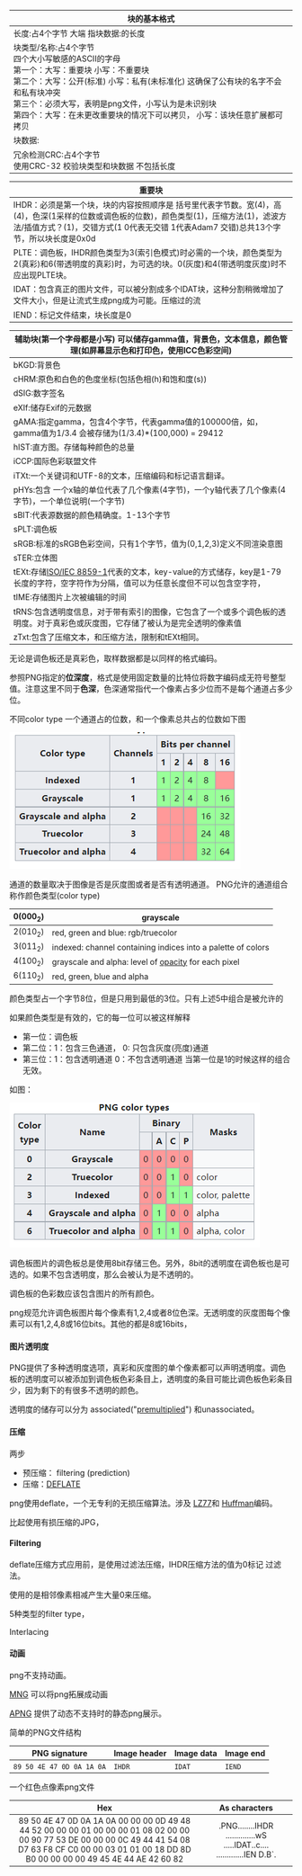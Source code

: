 | 块的基本格式                                                 |
| ------------------------------------------------------------ |
| 长度:占4个字节  大端 指块数据:的长度                         |
| 块类型/名称:占4个字节<br />四个大小写敏感的ASCII的字母<br />第一个：大写：重要块 小写：不重要块<br />第二个：大写：公开(标准)  小写：私有(未标准化)   这确保了公有块的名字不会和私有块冲突<br />第三个：必须大写，表明是png文件，小写认为是未识别块<br />第四个：大写：在未更改重要块的情况下可以拷贝， 小写：该块任意扩展都可拷贝 |
| 块数据:                                                      |
| 冗余检测CRC:占4个字节<br/>使用CRC-32 校验块类型和块数据 不包括长度 |






| 重要块                                                       |
| ------------------------------------------------------------ |
| IHDR：必须是第一个块，块的内容按照顺序是 括号里代表字节数。宽(4)，高(4)，色深(1采样的位数或调色板的位数)，颜色类型(1)，压缩方法(1)，滤波方法/插值方式？(1)，交错方式(1 0代表无交错 1代表Adam7 交错)总共13个字节，所以块长度是0x0d |
| PLTE：调色板，IHDR颜色类型为3(索引色模式)时必需的一个块，颜色类型为2(真彩)和6(带透明度的真彩)时，为可选的块。0(灰度)和4(带透明度灰度)时不应出现PLTE块。 |
| IDAT：包含真正的图片文件，可以被分割成多个IDAT块，这种分割稍微增加了文件大小，但是让流式生成png成为可能。压缩过的流 |
| IEND：标记文件结束，块长度是0                                |



| 辅助块(第一个字母都是小写)        可以储存gamma值，背景色，文本信息，颜色管理(如屏幕显示色和打印色，使用ICC色彩空间) |
| ------------------------------------------------------------ |
| bKGD:背景色                                                  |
| cHRM:原色和白色的色度坐标(包括色相(h)和饱和度(s))            |
| dSIG:数字签名                                                |
| eXIf:储存Exif的元数据                                        |
| gAMA:指定gamma，包含4个字节，代表gamma值的100000倍，如，gamma值为1/3.4 会被存储为(1/3.4)*(100,000) = 29412 |
| hIST:直方图。存储每种颜色的总量                              |
| iCCP:国际色彩联盟文件                                        |
| iTXt:一个关键词和UTF-8的文本，压缩编码和标记语言翻译。       |
| pHYs:包含 一个x轴的单位代表了几个像素(4字节)，一个y轴代表了几个像素(4字节)，一个单位说明(一个字节) |
| sBIT:代表源数据的颜色精确度。1-13个字节                      |
| sPLT:调色板                                                  |
| sRGB:标准的sRGB色彩空间，只有1个字节，值为(0,1,2,3)定义不同渲染意图 |
| sTER:立体图                                                  |
| tEXt:存储[ISO/IEC 8859-1](https://en.wikipedia.org/wiki/ISO/IEC_8859-1)代表的文本，key-value的方式储存，key是1-79长度的字符，空字符作为分隔，值可以为任意长度但不可以包含空字符， |
| tIME:存储图片上次被编辑的时间                                |
| tRNS:包含透明度信息，对于带有索引的图像，它包含了一个或多个调色板的透明度。对于真彩色或灰度图，它存储了被认为是完全透明的像素值 |
| zTxt:包含了压缩文本，和压缩方法，限制和tEXt相同。            |

无论是调色板还是真彩色，取样数据都是以同样的格式编码。

参照PNG指定的**位深度**，格式是使用固定数量的比特位将数字编码成无符号整型值。注意这里不同于**色深**，色深通常指代一个像素占多少位而不是每个通道占多少位。

不同color type 一个通道占的位数，和一个像素总共占的位数如下图

![](pic/8.png)

通道的数量取决于图像是否是灰度图或者是否有透明通道。
PNG允许的通道组合称作颜色类型(color type)

| $0 (000_2)$ | grayscale                                                    |
| ----------- | ------------------------------------------------------------ |
| $2 (010_2)$ | red, green and blue: rgb/truecolor                           |
| $3 (011_2)$ | indexed: channel containing indices into a palette of colors |
| $4 (100_2)$ | grayscale and alpha: level of [opacity](https://en.wikipedia.org/wiki/Opacity_(optics)) for each pixel |
| $6 (110_2)$ | red, green, blue and alpha                                   |

颜色类型占一个字节8位，但是只用到最低的3位。只有上述5中组合是被允许的

如果颜色类型是有效的，它的每一位可以被这样解释

* 第一位：调色板
* 第二位：1：包含三色通道， 0: 只包含灰度(亮度)通道
* 第三位：1：包含透明通道  0：不包含透明通道   当第一位是1的时候这样的组合无效。

如图：

![](pic/9.png)

调色板图片的调色板总是使用8bit存储三色。另外，8bit的透明度在调色板也是可选的。如果不包含透明度，那么会被认为是不透明的。

调色板的色彩数应该包含图片的所有颜色。

png规范允许调色板图片每个像素有1,2,4或者8位色深。无透明度的灰度图每个像素可以有1,2,4,8或16位bits。其他的都是8或16bits，

#### 图片透明度

PNG提供了多种透明度选项，真彩和灰度图的单个像素都可以声明透明度。调色板的透明度可以被添加到调色板色彩条目上，透明度的条目可能比调色板色彩条目少，因为剩下的有很多不透明的颜色。

透明度的储存可以分为  associated("[premultiplied](https://en.wikipedia.org/wiki/Alpha_compositing)") 和unassociated。

#### 压缩

两步

* 预压缩： filtering (prediction)
* 压缩：[DEFLATE](https://en.wikipedia.org/wiki/DEFLATE)

png使用deflate，一个无专利的无损压缩算法。涉及 [LZ77](https://en.wikipedia.org/wiki/LZ77_and_LZ78)和 [Huffman](https://en.wikipedia.org/wiki/Huffman_coding)编码。

比起使用有损压缩的JPG，

#### Filtering

deflate压缩方式应用前，是使用过滤法压缩，IHDR压缩方法的值为0标记 过滤法。

使用的是相邻像素相减产生大量0来压缩。

5种类型的filter type，

Interlacing

#### 动画

png不支持动画。

 [MNG](https://en.wikipedia.org/wiki/Multiple-image_Network_Graphics) 可以将png拓展成动画

 [APNG](https://en.wikipedia.org/wiki/APNG) 提供了动态不支持时的静态png展示。



简单的PNG文件结构

| PNG signature             | Image header | Image data | Image end |
| ------------------------- | ------------ | ---------- | --------- |
| `89 50 4E 47 0D 0A 1A 0A` | `IHDR`       | `IDAT`     | `IEND`    |

一个红色点像素png文件

|                             Hex                              |                        As characters                         |
| :----------------------------------------------------------: | :----------------------------------------------------------: |
| 89 50 4E 47 0D 0A 1A 0A 00 00 00 0D 49 48 44 52 00 00 00 01 00 00 00 01 08 02 00 00 00 90 77 53 DE 00 00 00 0C 49 44 41 54 08 D7 63 F8 CF C0 00 00 03 01 01 00 18 DD 8D B0 00 00 00 00 49 45 4E 44 AE 42 60 82 | .PNG........IHDR ..............wS .....IDAT..c.... .............IEN D.B`. |